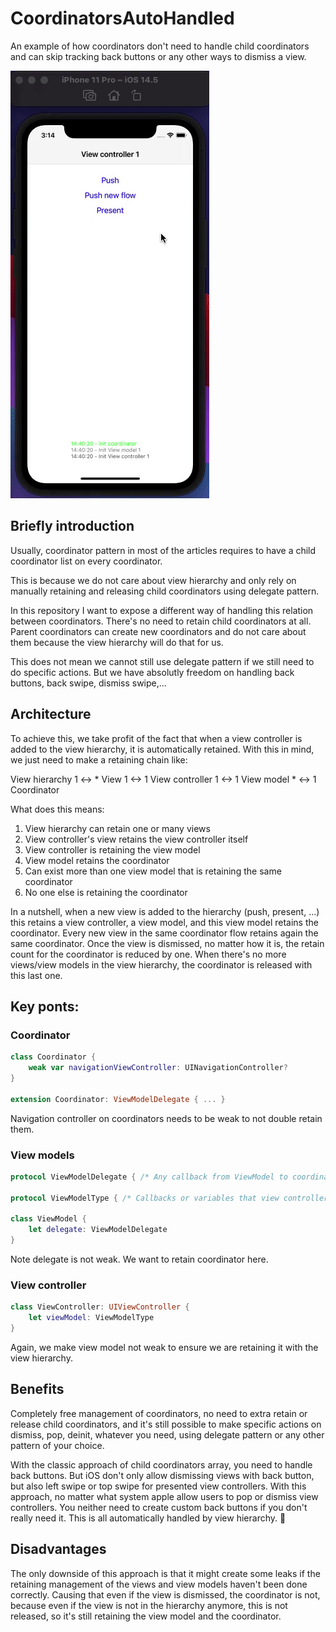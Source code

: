 # CoordinatorsAutoHandled

An example of how coordinators don't need to handle child coordinators and can skip tracking back buttons or any other ways to dismiss a view.

[![Watch the demo](demo.gif)](demo.mp4)

## Briefly introduction

Usually, coordinator pattern in most of the articles requires to have a child coordinator list on every coordinator.

This is because we do not care about view hierarchy and only rely on manually retaining and releasing child coordinators using delegate pattern.

In this repository I want to expose a different way of handling this relation between coordinators. There's no need to retain child coordinators at all. Parent coordinators can create new coordinators and do not care about them because the view hierarchy will do that for us.

This does not mean we cannot still use delegate pattern if we still need to do specific actions. But we have absolutly freedom on handling back buttons, back swipe, dismiss swipe,...

## Architecture

To achieve this, we take profit of the fact that when a view controller is added to the view hierarchy, it is automatically retained. With this in mind, we just need to make a retaining chain like:

View hierarchy 1 <-> * View 1 <-> 1 View controller 1 <-> 1 View model * <-> 1 Coordinator

What does this means:

1. View hierarchy can retain one or many views
2. View controller's view retains the view controller itself
3. View controller is retaining the view model
4. View model retains the coordinator
5. Can exist more than one view model that is retaining the same coordinator
6. No one else is retaining the coordinator

In a nutshell, when a new view is added to the hierarchy (push, present, ...) this retains a view controller, a view model, and this view model retains the coordinator. Every new view in the same coordinator flow retains again the same coordinator. Once the view is dismissed, no matter how it is, the retain count for the coordinator is reduced by one. When there's no more views/view models in the view hierarchy, the coordinator is released with this last one.

## Key ponts:

### Coordinator

```swift
class Coordinator {
    weak var navigationViewController: UINavigationController?
}

extension Coordinator: ViewModelDelegate { ... }
```

Navigation controller on coordinators needs to be weak to not double retain them.

### View models

```swift
protocol ViewModelDelegate { /* Any callback from ViewModel to coordinator */ }

protocol ViewModelType { /* Callbacks or variables that view controller can access */ }

class ViewModel {
    let delegate: ViewModelDelegate
}
```

Note delegate is not weak. We want to retain coordinator here.

### View controller

```swift
class ViewController: UIViewController {
    let viewModel: ViewModelType
}
```

Again, we make view model not weak to ensure we are retaining it with the view hierarchy.

## Benefits

Completely free management of coordinators, no need to extra retain or release child coordinators, and it's still possible to make specific actions on dismiss, pop, deinit, whatever you need, using delegate pattern or any other pattern of your choice.

With the classic approach of child coordinators array, you need to handle back buttons. But iOS don't only allow dismissing views with back button, but also left swipe or top swipe for presented view controllers. With this approach, no matter what system apple allow users to pop or dismiss view controllers. You neither need to create custom back buttons if you don't really need it. This is all automatically handled by view hierarchy. 💪

## Disadvantages

The only downside of this approach is that it might create some leaks if the retaining management of the views and view models haven't been done correctly. Causing that even if the view is dismissed, the coordinator is not, because even if the view is not in the hierarchy anymore, this is not released, so it's still retaining the view model and the coordinator.
